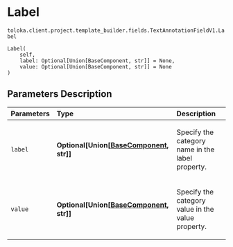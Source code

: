 # Label
`toloka.client.project.template_builder.fields.TextAnnotationFieldV1.Label`

```
Label(
    self,
    label: Optional[Union[BaseComponent, str]] = None,
    value: Optional[Union[BaseComponent, str]] = None
)
```

## Parameters Description

| Parameters | Type | Description |
| :----------| :----| :-----------|
`label`|**Optional\[Union\[[BaseComponent](toloka.client.project.template_builder.base.BaseComponent.md), str\]\]**|<p>Specify the category name in the label property.</p>
`value`|**Optional\[Union\[[BaseComponent](toloka.client.project.template_builder.base.BaseComponent.md), str\]\]**|<p>Specify the category value in the value property.</p>
